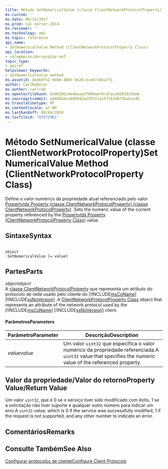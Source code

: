 ```yaml
---
title: Método SetNumericalValue (classe ClientNetworkProtocolProperty) | Microsoft Docs
ms.custom: ''
ms.date: 06/13/2017
ms.prod: sql-server-2014
ms.reviewer: ''
ms.technology: wmi
ms.topic: reference
api_name:
- SetNumericalValue Method (ClientNetworkProtocolProperty Class)
api_location:
- sqlmgmproviderxpsp2up.mof
topic_type:
- apiref
helpviewer_keywords:
- SetNumericalValue method
ms.assetid: d4d6df52-9e68-4003-9e28-ece6716ba7f1
author: CarlRabeler
ms.author: carlrab
ms.openlocfilehash: ba963bb14e46aaa3f098ae74cd7aca92019256e6
ms.sourcegitcommit: ad4d92dce894592a259721a1571b1d8736abacdb
ms.translationtype: MT
ms.contentlocale: pt-BR
ms.lasthandoff: 08/04/2020
ms.locfileid: "87572961"
---
```

# <a name="setnumericalvalue-method-clientnetworkprotocolproperty-class"></a><span data-ttu-id="99b8a-102">Método SetNumericalValue (classe ClientNetworkProtocolProperty)</span><span class="sxs-lookup"><span data-stu-id="99b8a-102">SetNumericalValue Method (ClientNetworkProtocolProperty Class)</span></span>
  <span data-ttu-id="99b8a-103">Define o valor numérico da propriedade atual referenciado pelo valor [PropertyIdx Property (classe ClientNetworkProtocolProperty) (classe ClientNetworkProtocolProperty)](clientnetworkprotocolproperty-class.md) .</span><span class="sxs-lookup"><span data-stu-id="99b8a-103">Sets the numeric value of the current property referenced by the [PropertyIdx Property (ClientNetworkProtocolProperty Class)](clientnetworkprotocolproperty-class.md) value.</span></span>  
  
## <a name="syntax"></a><span data-ttu-id="99b8a-104">Sintaxe</span><span class="sxs-lookup"><span data-stu-id="99b8a-104">Syntax</span></span>  
  
```  
  
object  
.SetNumericalValue [= value]  
```  
  
## <a name="parts"></a><span data-ttu-id="99b8a-105">Partes</span><span class="sxs-lookup"><span data-stu-id="99b8a-105">Parts</span></span>  
 <span data-ttu-id="99b8a-106">*object*</span><span class="sxs-lookup"><span data-stu-id="99b8a-106">*object*</span></span>  
 <span data-ttu-id="99b8a-107">A [classe ClientNetworkProtocolProperty](clientnetworkprotocolproperty-class.md) que representa um atributo do protocolo de rede usado pelo cliente do [!INCLUDE[msCoName](../../../includes/msconame-md.md)] [!INCLUDE[ssNoVersion](../../../includes/ssnoversion-md.md)] .</span><span class="sxs-lookup"><span data-stu-id="99b8a-107">A [ClientNetworkProtocolProperty Class](clientnetworkprotocolproperty-class.md) object that represents an attribute of the network protocol used by the [!INCLUDE[msCoName](../../../includes/msconame-md.md)] [!INCLUDE[ssNoVersion](../../../includes/ssnoversion-md.md)] client.</span></span>  
  
#### <a name="parameters"></a><span data-ttu-id="99b8a-108">Parâmetros</span><span class="sxs-lookup"><span data-stu-id="99b8a-108">Parameters</span></span>  
  
|<span data-ttu-id="99b8a-109">Parâmetro</span><span class="sxs-lookup"><span data-stu-id="99b8a-109">Parameter</span></span>|<span data-ttu-id="99b8a-110">Descrição</span><span class="sxs-lookup"><span data-stu-id="99b8a-110">Description</span></span>|  
|---------------|-----------------|  
|<span data-ttu-id="99b8a-111">*value*</span><span class="sxs-lookup"><span data-stu-id="99b8a-111">*value*</span></span>|<span data-ttu-id="99b8a-112">Um valor `uint32` que especifica o valor numérico da propriedade referenciada.</span><span class="sxs-lookup"><span data-stu-id="99b8a-112">A `uint32` value that specifies the numeric value of the referenced property.</span></span>|  
  
## <a name="property-valuereturn-value"></a><span data-ttu-id="99b8a-113">Valor da propriedade/Valor do retorno</span><span class="sxs-lookup"><span data-stu-id="99b8a-113">Property Value/Return Value</span></span>  
 <span data-ttu-id="99b8a-114">Um valor `uint32`, que é 0 se o serviço tiver sido modificado com êxito, 1 se a solicitação não tiver suporte e qualquer outro número para indicar um erro.</span><span class="sxs-lookup"><span data-stu-id="99b8a-114">A `uint32` value, which is 0 if the service was successfully modified, 1 if the request is not supported, and any other number to indicate an error.</span></span>  
  
## <a name="remarks"></a><span data-ttu-id="99b8a-115">Comentários</span><span class="sxs-lookup"><span data-stu-id="99b8a-115">Remarks</span></span>  
  
## <a name="see-also"></a><span data-ttu-id="99b8a-116">Consulte Também</span><span class="sxs-lookup"><span data-stu-id="99b8a-116">See Also</span></span>  
 [<span data-ttu-id="99b8a-117">Configurar protocolos de cliente</span><span class="sxs-lookup"><span data-stu-id="99b8a-117">Configure Client Protocols</span></span>](../../../database-engine/configure-windows/configure-client-protocols.md)  
  
  
